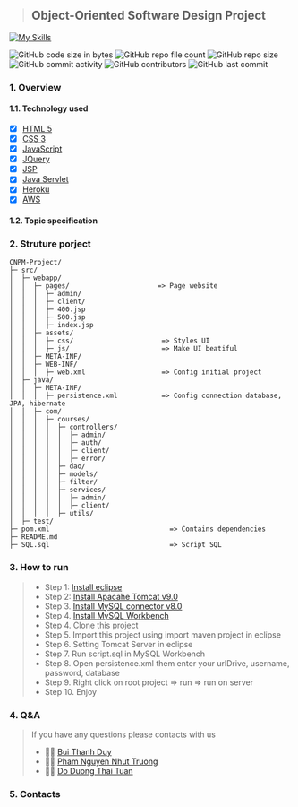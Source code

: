 > ## Object-Oriented Software Design Project

[![My Skills](https://skillicons.dev/icons?i=java,html,css,js,jquery,mysql,maven,eclipse,vim,github,stackoverflow)](https://skillicons.dev)

![GitHub code size in bytes](https://img.shields.io/github/languages/code-size/DODUONGTHAITUAN/Sprint-1-CNPM-PROJECT) 
![GitHub repo file count](https://img.shields.io/github/directory-file-count/DODUONGTHAITUAN/Sprint-1-CNPM-PROJECT)
![GitHub repo size](https://img.shields.io/github/repo-size/DODUONGTHAITUAN/Sprint-1-CNPM-PROJECT)
![GitHub commit activity](https://img.shields.io/github/commit-activity/w/DODUONGTHAITUAN/Sprint-1-CNPM-PROJECT)
![GitHub contributors](https://img.shields.io/github/contributors/DODUONGTHAITUAN/Sprint-1-CNPM-PROJECT)
![GitHub last commit](https://img.shields.io/github/last-commit/DODUONGTHAITUAN/Sprint-1-CNPM-PROJECT)

### 1. Overview

#### 1.1.  Technology used
- [x] [HTML 5](https://www.w3schools.com/html/) 
- [x] [CSS 3](https://www.w3schools.com/css/default.asp)
- [x] [JavaScript](https://www.w3schools.com/js/)
- [x] [JQuery](https://www.w3schools.com/jquery/)
- [x] [JSP](https://www.javatpoint.com/jsp-tutorial)
- [x] [Java Servlet](https://www.javatpoint.com/servlet-tutorial)
- [x] [Heroku](https://dashboard.heroku.com/)
- [x] [AWS](https://aws.amazon.com/)
   
#### 1.2. Topic specification


### 2. Struture porject 

```
CNPM-Project/
├─ src/
│  ├─ webapp/
│  │  ├─ pages/                      => Page website
│  │  │  ├─ admin/
│  │  │  ├─ client/
│  │  │  ├─ 400.jsp
│  │  │  ├─ 500.jsp
│  │  │  ├─ index.jsp
│  │  ├─ assets/
│  │  │  ├─ css/                      => Styles UI
│  │  │  ├─ js/                       => Make UI beatiful
│  │  ├─ META-INF/
│  │  ├─ WEB-INF/
│  │  │  ├─ web.xml                   => Config initial project
│  ├─ java/
│  │  ├─ META-INF/
│  │  │  ├─ persistence.xml           => Config connection database, JPA, hibernate
│  │  ├─ com/
│  │  │  ├─ courses/
│  │  │  │  ├─ controllers/
│  │  │  │  │  ├─ admin/
│  │  │  │  │  ├─ auth/
│  │  │  │  │  ├─ client/
│  │  │  │  │  ├─ error/
│  │  │  │  ├─ dao/
│  │  │  │  ├─ models/
│  │  │  │  ├─ filter/
│  │  │  │  ├─ services/
│  │  │  │  │  ├─ admin/
│  │  │  │  │  ├─ client/
│  │  │  │  ├─ utils/
│  ├─ test/
├─ pom.xml                              => Contains dependencies 
├─ README.md
├─ SQL.sql                              => Script SQL

```

### 3. How to run
> * Step 1: [Install eclipse](https://www.eclipse.org/downloads/)
> * Step 2:  [Install Apacahe Tomcat v9.0](https://tomcat.apache.org/download-90.cgi)
> * Step 3. [Install MySQL connector v8.0](https://mvnrepository.com/artifact/mysql/mysql-connector-java/8.0.31)
> * Step 4. [Install MySQL Workbench](https://www.mysql.com/products/workbench/)
> * Step 4. Clone this project
> * Step 5. Import this project using import maven project in eclipse
> * Step 6. Setting Tomcat Server in eclipse
> * Step 7. Run script.sql in MySQL Workbench
> * Step 8. Open persistence.xml them enter your urlDrive, username, password, database
> * Step 9. Right click on root project => run => run on server
> * Step 10. Enjoy

### 4. Q&A
> If you have any questions please contacts with us
> * :health_worker: [Bui Thanh Duy](https://github.com/HongBeBong)
> * :health_worker: [Pham Nguyen Nhut Truong](https://github.com/PhamNguyenNhutTruong)
> * :health_worker: [Do Duong Thai Tuan](https://github.com/DODUONGTHAITUAN)

### 5. Contacts
